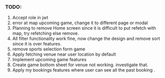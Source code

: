 ### TODO:

1. Accept role in jwt
2. error at map upcoming game, change it to different page or modal
3. Planning to remove Home screen since it is difficult to put refetch with map, try refetching else remove.
4. All filter functionality work fine, now change the design and remove sort since it is over features.
5. remove sports selection form game
6. Apply fetching venue near user location by default
7. Implement upcoming game features
8. Create game bottom sheet for venue not working. investigate that.
9. Apply my bookings features where user can see all the past booking .
